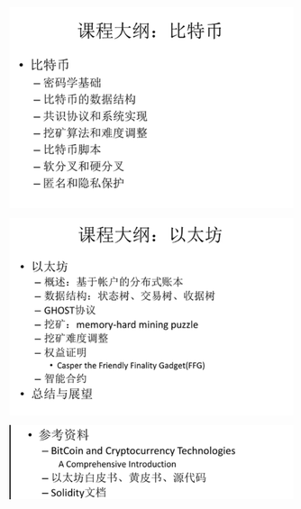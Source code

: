 ![比特币教学大纲](res/1-introduce/比特币教学大纲.png)

![](res/1-introduce/以太坊教学大纲-1591534027516.png)

![](res/1-introduce/参考资料.png)